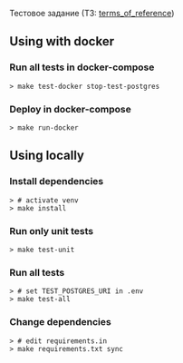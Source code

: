Тестовое задание (ТЗ: [terms_of_reference](terms_of_reference.md))

## Using with docker
### Run all tests in docker-compose
```shell
> make test-docker stop-test-postgres
```
### Deploy in docker-compose
```shell
> make run-docker
```

## Using locally
### Install dependencies
```shell
> # activate venv
> make install
```
### Run only unit tests
```shell
> make test-unit
```
### Run all tests
```shell
> # set TEST_POSTGRES_URI in .env
> make test-all
```
### Change dependencies
```shell
> # edit requirements.in
> make requirements.txt sync
```
